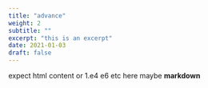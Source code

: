 ```yaml
---
title: "advance"
weight: 2
subtitle: ""
excerpt: "this is an excerpt"
date: 2021-01-03
draft: false
---
```

expect html content or 1.e4 e6 etc here maybe **markdown**